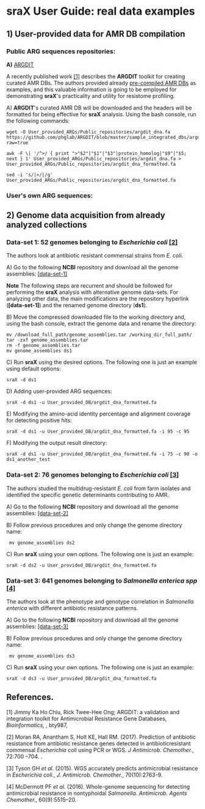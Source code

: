 # sraX User Guide: real data examples

## 1) User-provided data for AMR DB compilation
### Public ARG sequences repositories:
   **A)** [ARGDIT](https://github.com/phglab/ARGDIT)
   
   A recently published work [[1]](https://doi.org/10.1093/bioinformatics/bty987) describes the **ARGDIT** toolkit for creating curated AMR DBs. The authors provided already [pre-compiled AMR DBs](https://github.com/phglab/ARGDIT/tree/master/sample_integrated_dbs) as examples, and this valuable information is going to be employed for demonstrating **sraX**'s practicality and utility for resistome profiling.

   A) **ARGDIT**'s curated AMR DB will be downloaded and the headers will be formatted for being effective for **sraX** analysis. Using the bash console, run the following commands:
   ```
   wget -O User_provided_ARGs/Public_repositories/argdit_dna.fa https://github.com/phglab/ARGDIT/blob/master/sample_integrated_dbs/argdit_nt_db.fa?raw=true

   awk -F \| '/^>/ { print ">"$2"|"$1"|"$3"|protein_homolog|"$9"|"$5; next } 1' User_provided_ARGs/Public_repositories/argdit_dna.fa > User_provided_ARGs/Public_repositories/argdit_dna_formatted.fa
   
   sed -i 's/|>/|/g' User_provided_ARGs/Public_repositories/argdit_dna_formatted.fa
   ```

### User's own ARG sequences:

## 2) Genome data acquisition from already analyzed collections

### Data-set 1: 52 genomes belonging to _Escherichia coli_ [[2]](https://doi.org/10.1093/jac/dkw511)
The authors look at antibiotic resistant commensal strains from _E. coli_.

   A) Go to the following **NCBI** repository and download all the genome assemblies: [[data-set-1]](https://www.ncbi.nlm.nih.gov/assembly?LinkName=bioproject_assembly_all&from_uid=335932)   
   
   __Note__ The following steps are recurrent and should be followed for performing the **sraX** analysis with alternative genome data-sets. For analyzing other data, the main modifications are the repository hyperlink (**[data-set-1]**) and the renamed genome directory (**ds1**).
   
   B) Move the compressed downloaded file to the working directory and, using the bash console, extract the genome data and rename the directory:

   ```
   mv /download_full_path/genome_assemblies.tar /working_dir_full_path/
   tar -zxf genome_assemblies.tar
   rm -f genome_assemblies.tar
   mv genome_assemblies ds1
   ```
   C) Run **sraX** using the desired options. The following one is just an example using default options:
   ```
   sraX -d ds1
   ```
   
   D) Adding user-provided ARG sequences:
   ```
   sraX -d ds1 -u User_provided_DB/argdit_dna_formatted.fa
   ```
   
   E) Modifying the amino-acid identity percentage and alignment coverage for detecting positive hits:
   ```
   sraX -d ds1 -u User_provided_DB/argdit_dna_formatted.fa -i 95 -c 95
   ```
   F) Modifying the output result directory:
   ```
   sraX -d ds1 -u User_provided_DB/argdit_dna_formatted.fa -i 75 -c 90 -o ds1_another_test
   ```   
   
### Data-set 2: 76 genomes belonging to _Escherichia coli_ [[3]](https://academic.oup.com/jac/article/70/10/2763/830949)
The authors studied the multidrug-resistant _E. coli_ from farm isolates and identified the specific genetic determinants contributing to AMR.

   A) Go to the following **NCBI** repository and download all the genome assemblies: [[data-set-2]](https://www.ncbi.nlm.nih.gov/assembly?LinkName=bioproject_assembly_all&from_uid=266657)

   B) Follow previous procedures and only change the genome directory name:
   ```
    mv genome_assemblies ds2
   ```
   C) Run **sraX** using your own options. The following one is just an example:
   ```
   sraX -d ds2 -u User_provided_DB/argdit_dna_formatted.fa    
   ```

### Data-set 3: 641 genomes belonging to _Salmonella enterica spp_ [[4]](https://doi.org/10.1128/AAC.01030-16)

The authors look at the phenotype and genotype correlation in _Salmonella enterica_ with different antibiotic resistance patterns.

   A) Go to the following **NCBI** repository and download all the genome assemblies: [[data-set-3]](https://www.ncbi.nlm.nih.gov/assembly?LinkName=bioproject_assembly_all&from_uid=242614)

   B) Follow previous procedures and only change the genome directory name:
   ```
    mv genome_assemblies ds3
   ```
   C) Run **sraX** using your own options. The following one is just an example:
   ```
   sraX -d ds3 -u User_provided_DB/argdit_dna_formatted.fa
   ```


## References.
[1] Jimmy Ka Ho Chiu, Rick Twee-Hee Ong; ARGDIT: a validation and integration toolkit for Antimicrobial Resistance Gene Databases, _Bioinformatics_, , bty987, 

[2] Moran RA, Anantham S, Holt KE, Hall RM. (2017). Prediction of antibiotic resistance from antibiotic resistance genes detected in antibioticresistant commensal _Escherichia coli_ using PCR or WGS. _J Antimicrob. Chemother._, 72:700 –704. .

[3] Tyson GH _et al._ (2015). WGS accurately predicts antimicrobial resistance in _Escherichia coli_., _J. Antimicrob. Chemother._, 70(10):2763-9.

[4] McDermott PF _et al._ (2016). Whole-genome sequencing for detecting antimicrobial resistance in nontyphoidal _Salmonella_. _Antimicrob. Agents Chemother._, 60(9):5515–20.
